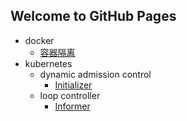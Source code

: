 ## Welcome to GitHub Pages
- docker
  - [容器隔离](/categories/docker/docker_namespace.md)
- kubernetes
  - dynamic admission control
    - [Initializer](/categories/kubernetes/dynamic_admission_control.md)
  - loop controller
    - [Informer](/categories/kubernetes/informer.md)
